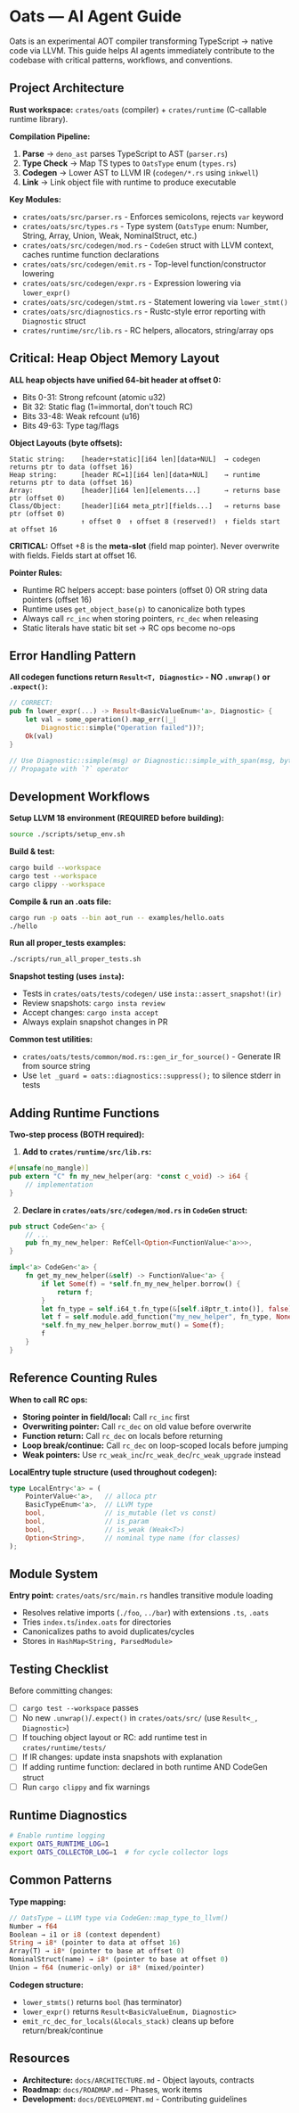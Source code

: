 # Oats — AI Agent Guide

Oats is an experimental AOT compiler transforming TypeScript → native code via LLVM. This guide helps AI agents immediately contribute to the codebase with critical patterns, workflows, and conventions.

## Project Architecture

**Rust workspace:** `crates/oats` (compiler) + `crates/runtime` (C-callable runtime library).

**Compilation Pipeline:**
1. **Parse** → `deno_ast` parses TypeScript to AST (`parser.rs`)
2. **Type Check** → Map TS types to `OatsType` enum (`types.rs`)
3. **Codegen** → Lower AST to LLVM IR (`codegen/*.rs` using `inkwell`)
4. **Link** → Link object file with runtime to produce executable

**Key Modules:**
- `crates/oats/src/parser.rs` - Enforces semicolons, rejects `var` keyword
- `crates/oats/src/types.rs` - Type system (`OatsType` enum: Number, String, Array, Union, Weak, NominalStruct, etc.)
- `crates/oats/src/codegen/mod.rs` - `CodeGen` struct with LLVM context, caches runtime function declarations
- `crates/oats/src/codegen/emit.rs` - Top-level function/constructor lowering
- `crates/oats/src/codegen/expr.rs` - Expression lowering via `lower_expr()`
- `crates/oats/src/codegen/stmt.rs` - Statement lowering via `lower_stmt()`
- `crates/oats/src/diagnostics.rs` - Rustc-style error reporting with `Diagnostic` struct
- `crates/runtime/src/lib.rs` - RC helpers, allocators, string/array ops

## Critical: Heap Object Memory Layout

**ALL heap objects have unified 64-bit header at offset 0:**
- Bits 0-31: Strong refcount (atomic u32)
- Bit 32: Static flag (1=immortal, don't touch RC)
- Bits 33-48: Weak refcount (u16)
- Bits 49-63: Type tag/flags

**Object Layouts (byte offsets):**
```
Static string:    [header+static][i64 len][data+NUL]  → codegen returns ptr to data (offset 16)
Heap string:      [header RC=1][i64 len][data+NUL]    → runtime returns ptr to data (offset 16)
Array:            [header][i64 len][elements...]      → returns base ptr (offset 0)
Class/Object:     [header][i64 meta_ptr][fields...]   → returns base ptr (offset 0)
                  ↑ offset 0  ↑ offset 8 (reserved!)  ↑ fields start at offset 16
```

**CRITICAL:** Offset +8 is the **meta-slot** (field map pointer). Never overwrite with fields. Fields start at offset 16.

**Pointer Rules:**
- Runtime RC helpers accept: base pointers (offset 0) OR string data pointers (offset 16)
- Runtime uses `get_object_base(p)` to canonicalize both types
- Always call `rc_inc` when storing pointers, `rc_dec` when releasing
- Static literals have static bit set → RC ops become no-ops

## Error Handling Pattern

**All codegen functions return `Result<T, Diagnostic>` - NO `.unwrap()` or `.expect()`:**
```rust
// CORRECT:
pub fn lower_expr(...) -> Result<BasicValueEnum<'a>, Diagnostic> {
    let val = some_operation().map_err(|_| 
        Diagnostic::simple("Operation failed"))?;
    Ok(val)
}

// Use Diagnostic::simple(msg) or Diagnostic::simple_with_span(msg, byte_offset)
// Propagate with `?` operator
```

## Development Workflows

**Setup LLVM 18 environment (REQUIRED before building):**
```bash
source ./scripts/setup_env.sh
```

**Build & test:**
```bash
cargo build --workspace
cargo test --workspace
cargo clippy --workspace
```

**Compile & run an .oats file:**
```bash
cargo run -p oats --bin aot_run -- examples/hello.oats
./hello
```

**Run all proper_tests examples:**
```bash
./scripts/run_all_proper_tests.sh
```

**Snapshot testing (uses `insta`):**
- Tests in `crates/oats/tests/codegen/` use `insta::assert_snapshot!(ir)`
- Review snapshots: `cargo insta review`
- Accept changes: `cargo insta accept`
- Always explain snapshot changes in PR

**Common test utilities:**
- `crates/oats/tests/common/mod.rs::gen_ir_for_source()` - Generate IR from source string
- Use `let _guard = oats::diagnostics::suppress();` to silence stderr in tests

## Adding Runtime Functions

**Two-step process (BOTH required):**

1. **Add to `crates/runtime/src/lib.rs`:**
```rust
#[unsafe(no_mangle)]
pub extern "C" fn my_new_helper(arg: *const c_void) -> i64 {
    // implementation
}
```

2. **Declare in `crates/oats/src/codegen/mod.rs` in `CodeGen` struct:**
```rust
pub struct CodeGen<'a> {
    // ...
    pub fn_my_new_helper: RefCell<Option<FunctionValue<'a>>>,
}

impl<'a> CodeGen<'a> {
    fn get_my_new_helper(&self) -> FunctionValue<'a> {
        if let Some(f) = *self.fn_my_new_helper.borrow() {
            return f;
        }
        let fn_type = self.i64_t.fn_type(&[self.i8ptr_t.into()], false);
        let f = self.module.add_function("my_new_helper", fn_type, None);
        *self.fn_my_new_helper.borrow_mut() = Some(f);
        f
    }
}
```

## Reference Counting Rules

**When to call RC ops:**
- **Storing pointer in field/local:** Call `rc_inc` first
- **Overwriting pointer:** Call `rc_dec` on old value before overwrite
- **Function return:** Call `rc_dec` on locals before returning
- **Loop break/continue:** Call `rc_dec` on loop-scoped locals before jumping
- **Weak pointers:** Use `rc_weak_inc`/`rc_weak_dec`/`rc_weak_upgrade` instead

**LocalEntry tuple structure (used throughout codegen):**
```rust
type LocalEntry<'a> = (
    PointerValue<'a>,   // alloca ptr
    BasicTypeEnum<'a>,  // LLVM type
    bool,               // is_mutable (let vs const)
    bool,               // is_param
    bool,               // is_weak (Weak<T>)
    Option<String>,     // nominal type name (for classes)
);
```

## Module System

**Entry point:** `crates/oats/src/main.rs` handles transitive module loading
- Resolves relative imports (`./foo`, `../bar`) with extensions `.ts`, `.oats`
- Tries `index.ts`/`index.oats` for directories
- Canonicalizes paths to avoid duplicates/cycles
- Stores in `HashMap<String, ParsedModule>`

## Testing Checklist

Before committing changes:
- [ ] `cargo test --workspace` passes
- [ ] No new `.unwrap()`/`.expect()` in `crates/oats/src/` (use `Result<_, Diagnostic>`)
- [ ] If touching object layout or RC: add runtime test in `crates/runtime/tests/`
- [ ] If IR changes: update insta snapshots with explanation
- [ ] If adding runtime function: declared in both runtime AND CodeGen struct
- [ ] Run `cargo clippy` and fix warnings

## Runtime Diagnostics

```bash
# Enable runtime logging
export OATS_RUNTIME_LOG=1
export OATS_COLLECTOR_LOG=1  # for cycle collector logs
```

## Common Patterns

**Type mapping:**
```rust
// OatsType → LLVM type via CodeGen::map_type_to_llvm()
Number → f64
Boolean → i1 or i8 (context dependent)
String → i8* (pointer to data at offset 16)
Array(T) → i8* (pointer to base at offset 0)
NominalStruct(name) → i8* (pointer to base at offset 0)
Union → f64 (numeric-only) or i8* (mixed/pointer)
```

**Codegen structure:**
- `lower_stmts()` returns `bool` (has terminator)
- `lower_expr()` returns `Result<BasicValueEnum, Diagnostic>`
- `emit_rc_dec_for_locals(&locals_stack)` cleans up before return/break/continue

## Resources

- **Architecture:** `docs/ARCHITECTURE.md` - Object layouts, contracts
- **Roadmap:** `docs/ROADMAP.md` - Phases, work items
- **Development:** `docs/DEVELOPMENT.md` - Contributing guidelines